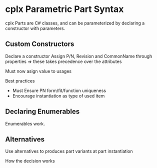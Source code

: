 # cplx Parametric Part Syntax

cplx Parts are C# classes, and can be parameterized by declaring a constructor with parameters.

## Custom Constructors

Declare a constructor
Assign P/N, Revision and CommonName through properties => these takes precedence over the attributes


Must now asign value to usages

Best practices
- Must Ensure PN form/fit/function uniqueness
- Encourage instantiation as type of used item

## Declaring Enumerables

Enumerables work.

## Alternatives

Use alternatives to produces part variants at part instantiation

How the decision works
